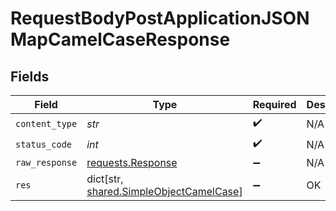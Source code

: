 # RequestBodyPostApplicationJSONMapCamelCaseResponse


## Fields

| Field                                                                                   | Type                                                                                    | Required                                                                                | Description                                                                             |
| --------------------------------------------------------------------------------------- | --------------------------------------------------------------------------------------- | --------------------------------------------------------------------------------------- | --------------------------------------------------------------------------------------- |
| `content_type`                                                                          | *str*                                                                                   | :heavy_check_mark:                                                                      | N/A                                                                                     |
| `status_code`                                                                           | *int*                                                                                   | :heavy_check_mark:                                                                      | N/A                                                                                     |
| `raw_response`                                                                          | [requests.Response](https://requests.readthedocs.io/en/latest/api/#requests.Response)   | :heavy_minus_sign:                                                                      | N/A                                                                                     |
| `res`                                                                                   | dict[str, [shared.SimpleObjectCamelCase](../../models/shared/simpleobjectcamelcase.md)] | :heavy_minus_sign:                                                                      | OK                                                                                      |